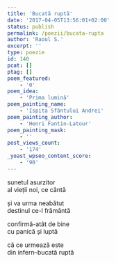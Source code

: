 ```yaml
---
title: 'Bucată ruptă'
date: '2017-04-05T13:56:01+02:00'
status: publish
permalink: /poezii/bucata-rupta
author: 'Raoul S.'
excerpt: ''
type: poezie
id: 140
pcat: []
ptag: []
poem_featured:
    - '0'
poem_idea:
    - 'Prima lumină'
poem_painting_name:
    - 'Ispita Sfântului Andrei'
poem_painting_author:
    - 'Henri Fantin-Latour'
poem_painting_mask:
    - ''
post_views_count:
    - '174'
_yoast_wpseo_content_score:
    - '90'
---
```

sunetul asurzitor  
al vieții noi, ce cântă

și va urma neabătut  
destinul ce-l frământă

confirmă-atât de bine  
cu panică și luptă

că ce urmează este  
din infern–bucată ruptă